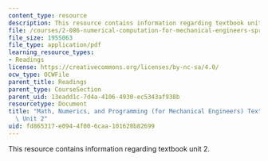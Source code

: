 ```yaml
---
content_type: resource
description: This resource contains information regarding textbook unit 2.
file: /courses/2-086-numerical-computation-for-mechanical-engineers-spring-2013/fd865317e0944f006caa101628b82699_MIT2_086S13_Unit2_Textbook.pdf
file_size: 1955063
file_type: application/pdf
learning_resource_types:
- Readings
license: https://creativecommons.org/licenses/by-nc-sa/4.0/
ocw_type: OCWFile
parent_title: Readings
parent_type: CourseSection
parent_uid: 13eadd1c-7d4a-4106-4930-ec5343af938b
resourcetype: Document
title: "Math, Numerics, and Programming (for Mechanical Engineers) Textbook \u2013\
  \ Unit 2"
uid: fd865317-e094-4f00-6caa-101628b82699
---
```

This resource contains information regarding textbook unit 2.